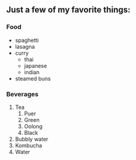 ## Just a few of my favorite things:<br> 
### Food
* spaghetti
* lasagna
* curry
  * thai
  * japanese
  * indian
* steamed buns <br>
### Beverages
1. Tea
   1. Puer
   2. Green
   3. Oolong
   4. Black
2. Bubbly water
3. Kombucha
4. Water
